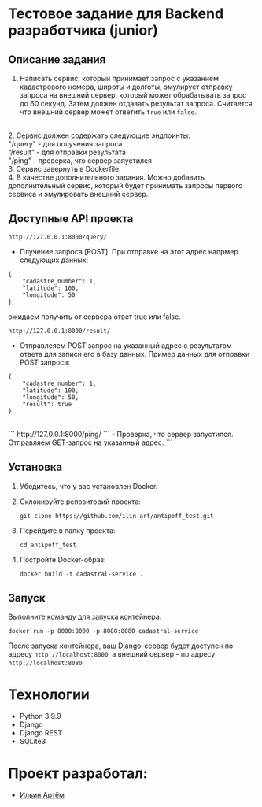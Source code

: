 # Тестовое задание для Backend разработчика (junior)

## Описание задания
1. Написать сервис, который принимает запрос с указанием кадастрового номера, широты и долготы, эмулирует отправку запроса на внешний сервер, который может обрабатывать запрос до 60 секунд. Затем должен отдавать результат запроса. Считается, что внешний сервер может ответить `true` или `false`.
<br>
2. Сервис должен содержать следующие эндпоинты:<br>
"/query" - для получения запроса<br>
“/result" - для отправки результата<br>
"/ping" - проверка, что  сервер запустился
<br>
3. Сервис завернуть в Dockerfile.
<br>
4. В качестве дополнительного задания. Можно добавить дополнительный сервис, который будет принимать запросы первого сервиса и эмулировать внешний сервер.


## Доступные API проекта
```
http://127.0.0.1:8000/query/
```
- Плучение запроса [POST]. При отправке на этот адрес напрмер следующих данных:
```
{
    "cadastre_number": 1,
    "latitude": 100,
    "longitude": 50
}
```
ожидаем получить от сервера ответ true или false.<br>
```
http://127.0.0.1:8000/result/
```
- Отправлеяем POST запрос на указанный адрес с результатом ответа для записи его в базу данных. Пример данных для отправки POST запроса:
```
{
    "cadastre_number": 1,
    "latitude": 100,
    "longitude": 50,
    "result": true
}
```
<br>
```
http://127.0.0.1:8000/ping/
```
- Проверка, что  сервер запустился. Отправляем GET-запрос на указанный адрес.
```

## Установка

1. Убедитесь, что у вас установлен Docker.

2. Склонируйте репозиторий проекта:
   ```
   git clone https://github.com/ilin-art/antipoff_test.git
   ```

3. Перейдите в папку проекта:
    ```
    cd antipoff_test
    ```

4. Постройте Docker-образ:
    ```
    docker build -t cadastral-service .
    ```

## Запуск

Выполните команду для запуска контейнера:
```
docker run -p 8000:8000 -p 8080:8080 cadastral-service
```
После запуска контейнера, ваш Django-сервер будет доступен по адресу `http://localhost:8000`, а внешний сервер - по адресу `http://localhost:8080`.

# Технологии
* Python 3.9.9
* Django
* Django REST
* SQLite3<br>


# Проект разработал:
* [Ильин Артём](https://github.com/ilin-art)